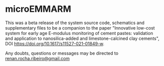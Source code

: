# microEMMARM
This was a beta release of the system source code, schematics and supplementary files to be a companion to the paper "Innovative low-cost system for early age E-modulus monitoring of cement pastes: validation and application to nanosilica-added and limestone-calcined clay cements", DOI https://doi.org/10.1617/s11527-021-01849-w.

Any doubts, questions or messages may be directed to renan.rocha.ribeiro@gmail.com
 
